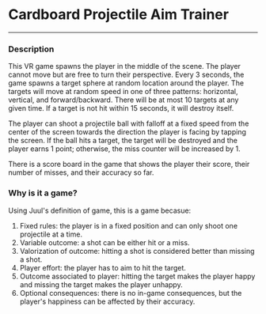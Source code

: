 # Cardboard Projectile Aim Trainer
----------------------------------------------------------------
### Description
This VR game spawns the player in the middle of the scene. The player cannot move but are free to turn their perspective. Every 3 seconds, the game spawns a target sphere at random location around the player. The targets will move at random speed in one of three patterns: horizontal, vertical, and forward/backward. There will be at most 10 targets at any given time. If a target is not hit within 15 seconds, it will destroy itself. 

The player can shoot a projectile ball with falloff at a fixed speed from the center of the screen towards the direction the player is facing by tapping the screen. If the ball hits a target, the target will be destroyed and the player earns 1 point; otherwise, the miss counter will be increased by 1. 

There is a score board in the game that shows the player their score, their number of misses, and their accuracy so far. 

### Why is it a game? 
Using Juul's definition of game, this is a game becasue:
1. Fixed rules: the player is in a fixed position and can only shoot one projectile at a time.
2. Variable outcome: a shot can be either hit or a miss.
3. Valorization of outcome: hitting a shot is considered better than missing a shot.
4. Player effort: the player has to aim to hit the target.
5. Outcome associated to player: hitting the target makes the player happy and missing the target makes the player unhappy.
6. Optional consequences: there is no in-game consequences, but the player's happiness can be affected by their accuracy. 